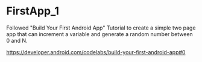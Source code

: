 # FirstApp_1

Followed "Build Your First Android App" Tutorial to create a simple two page app that can increment a variable and generate a random number between 0 and N.

https://developer.android.com/codelabs/build-your-first-android-app#0
